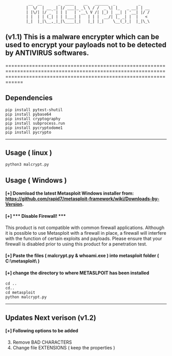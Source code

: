 
              __  __       _  ____    __   ______  _          _    
             |  \/  | __ _| |/ ___|_ _\ \ / /  _ \| |_   _ __| | __
             | |\/| |/ _` | | |   | '__\ V /| |_) | __| | '__| |/ /
             | |  | | (_| | | |___| |   | | |  __/| |_ _| |  |   < 
             |_|  |_|\__,_|_|\____|_|   |_| |_|    \__(_)_|  |_|\_\
             
             
## (v1.1) This is a malware encrypter which can be used to encrypt your payloads not to be detected by ANTIVIRUS softwares.
========================================================================================================================================================================
## Dependencies 
	pip install pytest-shutil
	pip install pybase64
	pip install cryptography
	pip install subprocess.run
	pip install pycryptodome1
	pip install pycrypto
------------------------------------------------------------------------------------------------------------------------------------------------------------------------
## Usage ( linux )
    python3 malcrypt.py
 
## Usage ( Windows )
  
	
#### [+] Download the latest Metasploit Windows installer from: https://github.com/rapid7/metasploit-framework/wiki/Downloads-by-Version.
#### [+] *** Disable Firewall! ***
  This product is not compatible with common firewall applications. Although it is possible to use Metasploit with a firewall in place, a firewall will interfere         with the function of certain exploits and payloads. Please ensure that your firewall is disabled prior to using this product for a penetration test.
#### [+] Paste the files ( malcrypt.py & whoami.exe ) into metasploit folder ( C:\metasploit\ )
#### [+] change the directory to where METASLPOIT has been installed

	cd ..
	cd..
	cd metasploit
	python malcrypt.py
 ----------------------------------------------------------------------------------------------------------------------------------------------------------------------
 ## Updates Next verison (v1.2) 
   
#### [+] Following options to be added
  
3. Remove BAD CHARACTERS
4. Change file EXTENSIONS ( keep the properties )
  
   
